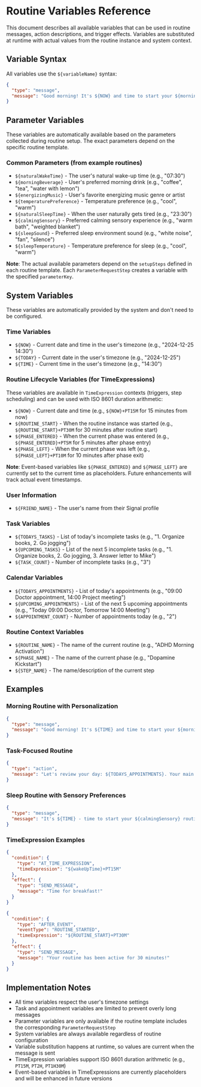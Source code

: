 # Routine Variables Reference

This document describes all available variables that can be used in routine messages, action descriptions, and trigger effects. Variables are substituted at runtime with actual values from the routine instance and system context.

## Variable Syntax

All variables use the `${variableName}` syntax:

```json
{
  "type": "message",
  "message": "Good morning! It's ${NOW} and time to start your ${morningBeverage} ritual."
}
```

## Parameter Variables

These variables are automatically available based on the parameters collected during routine setup. The exact parameters depend on the specific routine template.

### Common Parameters (from example routines)
- `${naturalWakeTime}` - The user's natural wake-up time (e.g., "07:30")
- `${morningBeverage}` - User's preferred morning drink (e.g., "coffee", "tea", "water with lemon")
- `${energizingMusic}` - User's favorite energizing music genre or artist
- `${temperaturePreference}` - Temperature preference (e.g., "cool", "warm")
- `${naturalSleepTime}` - When the user naturally gets tired (e.g., "23:30")
- `${calmingSensory}` - Preferred calming sensory experience (e.g., "warm bath", "weighted blanket")
- `${sleepSound}` - Preferred sleep environment sound (e.g., "white noise", "fan", "silence")
- `${sleepTemperature}` - Temperature preference for sleep (e.g., "cool", "warm")

**Note**: The actual available parameters depend on the `setupSteps` defined in each routine template. Each `ParameterRequestStep` creates a variable with the specified `parameterKey`.

## System Variables

These variables are automatically provided by the system and don't need to be configured.

### Time Variables
- `${NOW}` - Current date and time in the user's timezone (e.g., "2024-12-25 14:30")
- `${TODAY}` - Current date in the user's timezone (e.g., "2024-12-25")
- `${TIME}` - Current time in the user's timezone (e.g., "14:30")

### Routine Lifecycle Variables (for TimeExpressions)
These variables are available in `TimeExpression` contexts (triggers, step scheduling) and can be used with ISO 8601 duration arithmetic:

- `${NOW}` - Current date and time (e.g., `${NOW}+PT15M` for 15 minutes from now)
- `${ROUTINE_START}` - When the routine instance was started (e.g., `${ROUTINE_START}+PT30M` for 30 minutes after routine start)
- `${PHASE_ENTERED}` - When the current phase was entered (e.g., `${PHASE_ENTERED}+PT5M` for 5 minutes after phase entry)
- `${PHASE_LEFT}` - When the current phase was left (e.g., `${PHASE_LEFT}+PT10M` for 10 minutes after phase exit)

**Note**: Event-based variables like `${PHASE_ENTERED}` and `${PHASE_LEFT}` are currently set to the current time as placeholders. Future enhancements will track actual event timestamps.

### User Information
- `${FRIEND_NAME}` - The user's name from their Signal profile

### Task Variables
- `${TODAYS_TASKS}` - List of today's incomplete tasks (e.g., "1. Organize books, 2. Go jogging")
- `${UPCOMING_TASKS}` - List of the next 5 incomplete tasks (e.g., "1. Organize books, 2. Go jogging, 3. Answer letter to Mike")
- `${TASK_COUNT}` - Number of incomplete tasks (e.g., "3")

### Calendar Variables
- `${TODAYS_APPOINTMENTS}` - List of today's appointments (e.g., "09:00 Doctor appointment, 14:00 Project meeting")
- `${UPCOMING_APPOINTMENTS}` - List of the next 5 upcoming appointments (e.g., "Today 09:00 Doctor, Tomorrow 14:00 Meeting")
- `${APPOINTMENT_COUNT}` - Number of appointments today (e.g., "2")

### Routine Context Variables
- `${ROUTINE_NAME}` - The name of the current routine (e.g., "ADHD Morning Activation")
- `${PHASE_NAME}` - The name of the current phase (e.g., "Dopamine Kickstart")
- `${STEP_NAME}` - The name/description of the current step

## Examples

### Morning Routine with Personalization
```json
{
  "type": "message",
  "message": "Good morning! It's ${TIME} and time to start your ${morningBeverage} ritual. You have ${TASK_COUNT} tasks waiting for you today."
}
```

### Task-Focused Routine
```json
{
  "type": "action",
  "message": "Let's review your day: ${TODAYS_APPOINTMENTS}. Your main tasks: ${TODAYS_TASKS}"
}
```

### Sleep Routine with Sensory Preferences
```json
{
  "type": "message",
  "message": "It's ${TIME} - time to start your ${calmingSensory} routine. Set your ${sleepSound} environment to help you wind down."
}
```

### TimeExpression Examples
```json
{
  "condition": {
    "type": "AT_TIME_EXPRESSION",
    "timeExpression": "${wakeUpTime}+PT15M"
  },
  "effect": {
    "type": "SEND_MESSAGE",
    "message": "Time for breakfast!"
  }
}
```

```json
{
  "condition": {
    "type": "AFTER_EVENT",
    "eventType": "ROUTINE_STARTED",
    "timeExpression": "${ROUTINE_START}+PT30M"
  },
  "effect": {
    "type": "SEND_MESSAGE",
    "message": "Your routine has been active for 30 minutes!"
  }
}
```

## Implementation Notes

- All time variables respect the user's timezone settings
- Task and appointment variables are limited to prevent overly long messages
- Parameter variables are only available if the routine template includes the corresponding `ParameterRequestStep`
- System variables are always available regardless of routine configuration
- Variable substitution happens at runtime, so values are current when the message is sent
- TimeExpression variables support ISO 8601 duration arithmetic (e.g., `PT15M`, `PT2H`, `PT1H30M`)
- Event-based variables in TimeExpressions are currently placeholders and will be enhanced in future versions 